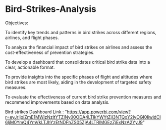 # Bird-Strikes-Analysis
Objectives:

To identify key trends and patterns in bird strikes across different regions, airlines, and flight phases.

To analyze the financial impact of bird strikes on airlines and assess the cost-effectiveness of prevention strategies.

To develop a dashboard that consolidates critical bird strike data into a clear, actionable format.

To provide insights into the specific phases of flight and altitudes where bird strikes are most likely, aiding in the development of targeted safety measures.

To evaluate the effectiveness of current bird strike prevention measures and recommend improvements based on data analysis.


Bird strikes Dashboard Link : "https://app.powerbi.com/view?r=eyJrIjoiZmE1MWIzNzItYTZlNy00ODA4LTlkYWYtZjI3NTQxY2IyOGI0IiwidCI6IjM0YmQ4YmVkLTJhYzEtNDFhZS05ZjA4LTRlMGEzZjExNzA2YyJ9"
